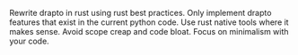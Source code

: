 Rewrite drapto in rust using rust best practices.
Only implement drapto features that exist in the current python code.
Use rust native tools where it makes sense.
Avoid scope creap and code bloat. Focus on minimalism with your code.
